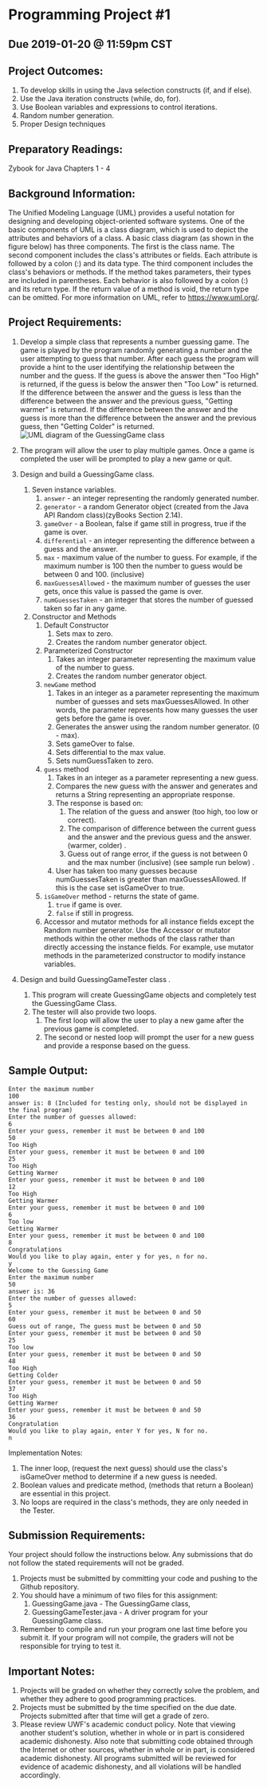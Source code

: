 # Programming Project #1
## Due 2019-01-20 @ 11:59pm CST

## Project Outcomes:
1. To develop skills in using the Java selection constructs (if, and if else).
1. Use the Java iteration constructs (while, do, for).
1. Use Boolean variables and expressions to control iterations.
1. Random number generation.
1. Proper Design techniques

## Preparatory Readings:
Zybook for Java Chapters 1 - 4

## Background Information:
The Unified Modeling Language (UML) provides a useful notation for designing and developing object-oriented software systems.
One of the basic components of UML is a class diagram, which is used to depict the attributes and behaviors of a class.
A basic class diagram (as shown in the figure below) has three components.
The first is the class name.
The second component includes the class's attributes or fields.
Each attribute is followed by a colon (:) and its data type.
The third component includes the class's behaviors or methods.
If the method takes parameters, their types are included in parentheses.
Each behavior is also followed by a colon (:) and its return type.
If the return value of a method is void, the return type can be omitted.
For more information on UML, refer to https://www.uml.org/. 

## Project Requirements:
1.  Develop a simple class that represents a number guessing game.
The game is played by the program randomly generating a number and the user attempting to guess that number.
After each guess the program will provide a hint to the user identifying the relationship between the number and the guess.
If the guess is above the answer then "Too High" is returned, if the guess is below the answer then "Too Low" is returned.
If the difference between the answer and the guess is less than the difference between the answer and the previous guess, "Getting warmer" is returned.
If the difference between the answer and the guess is more than the difference between the answer and the previous guess, then "Getting Colder" is returned.\
![UML diagram of the GuessingGame class](http://www.plantuml.com/plantuml/png/NOv1RiCW44Ntd6AMjgfUW9Mxyh9IsmjCozX2XK5Ym8uKvUvXR2kHi_oFn_m_IC5SQWpcBw08Z9L4FCyZHW9pDU-0B2jbiE2vj3WJKyQIb7mXknH1QTC_bqtxJIaGibBdfuaoSV4OzWDA8rvEOQia-GWXhUGUHLpZyVA3_yHMwTjfNzU_0EYQr4EZJAk2BLjOadSDpghkYeNlajilTRsCn_gkV-utDpCGknh37G00)

1. The program will allow the user to play multiple games.
Once a game is completed the user will be prompted to play a new game or quit. 
1. Design and build a GuessingGame class. 
	1. Seven instance variables. 
		1. `answer` - an integer representing the randomly generated number. 
		1. `generator` - a random Generator object (created from the Java API Random class)(zyBooks Section 2.14).
		1. `gameOver` - a Boolean, false if game still in progress, true if the game is over. 
		1. `differential` - an integer representing the difference between a guess and the answer. 
		1. `max` - maximum value of the number to guess.  For example, if the maximum number is 100 then the number to guess would be between 0 and 100. (inclusive) 
		1. `maxGuessesAllowed` - the maximum number of guesses the user gets, once this value is passed the game is over. 
		1. `numGuessesTaken` - an integer that stores the number of guessed taken so far in any game. 
	1. Constructor and Methods 
		1. Default Constructor
			1. Sets max to zero.
			1. Creates the random number generator object.
		1. Parameterized Constructor
			1. Takes an integer parameter representing the maximum value of the number to guess. 
			1. Creates the random number generator object. 
		1. `newGame` method 
			1. Takes in an integer as a parameter representing the maximum number of guesses and sets maxGuessesAllowed.
			In other words, the parameter represents how many guesses the user gets before the game is over.
			1. Generates the answer using the random number generator. (0 - max). 
			1. Sets gameOver to false. 
			1. Sets differential to the max value. 
			1. Sets numGuessTaken to zero. 
		1. `guess` method 
			1. Takes in an integer as a parameter representing a new guess. 
			1. Compares the new guess with the answer and generates and returns a String representing an appropriate response. 
			1. The response is based on:
				1. The relation of the guess and answer (too high, too low or correct). 
				1. The comparison of difference between the current guess and the answer and the previous guess and the answer. (warmer, colder) .
				1. Guess out of range error, if the guess is not between 0 and the max number (inclusive) (see sample run below) .
			1. User has taken too many guesses because numGuessesTaken is greater than maxGuessesAllowed. If this is the case set isGameOver to true. 
		1. `isGameOver` method - returns the state of game.
			1. `true` if game is over.
			1. `false` if still in progress. 
		1. Accessor and mutator methods for all instance fields except the Random number generator.
		Use the Accessor or mutator methods within the other methods of the class rather than directly accessing the instance fields.
		For example, use mutator methods in the parameterized constructor to modify instance variables. 

1. Design and build GuessingGameTester class .
	1. This program will create GuessingGame objects and completely test the GuessingGame Class. 
	1. The tester will also provide two loops. 
		1. The first loop will allow the user to play a new game after the previous game is completed. 
		1. The second or nested loop will prompt the user for a new guess and provide a response based on the guess. 

## Sample Output:
```Welcome to the Guessing Game
Enter the maximum number
100
answer is: 8 (Included for testing only, should not be displayed in the final program)
Enter the number of guesses allowed:
6
Enter your guess, remember it must be between 0 and 100
50
Too High
Enter your guess, remember it must be between 0 and 100
25
Too High
Getting Warmer
Enter your guess, remember it must be between 0 and 100
12
Too High
Getting Warmer
Enter your guess, remember it must be between 0 and 100
6
Too low
Getting Warmer
Enter your guess, remember it must be between 0 and 100
8
Congratulations
Would you like to play again, enter y for yes, n for no.
y
Welcome to the Guessing Game
Enter the maximum number
50
answer is: 36
Enter the number of guesses allowed:
5
Enter your guess, remember it must be between 0 and 50
60
Guess out of range, The guess must be between 0 and 50
Enter your guess, remember it must be between 0 and 50
25
Too low
Enter your guess, remember it must be between 0 and 50
48
Too High
Getting Colder
Enter your guess, remember it must be between 0 and 50
37
Too High
Getting Warmer
Enter your guess, remember it must be between 0 and 50
36
Congratulation
Would you like to play again, enter Y for yes, N for no.
n 
```

Implementation Notes:
1. The inner loop, (request the next guess) should use the class's isGameOver method to determine if a new guess is needed. 
1. Boolean values and predicate method, (methods that return a Boolean) are essential in this project. 
1. No loops are required in the class's methods, they are only needed in the Tester. 

## Submission Requirements:
Your project should follow the instructions below. Any submissions that do not follow the stated requirements will not be graded. 
1. Projects must be submitted by committing your code and pushing to the Github repository.
1. You should have a minimum of two files for this assignment: 
	1. GuessingGame.java - The GuessingGame class, 
	1. GuessingGameTester.java - A driver program for your GuessingGame class. 
1. Remember to compile and run your program one last time before you submit it.
If your program will not compile, the graders will not be responsible for trying to test it. 

## Important Notes:
1. Projects will be graded on whether they correctly solve the problem, and whether they adhere to good programming practices.
1. Projects must be submitted by the time specified on the due date.
Projects submitted after that time will get a grade of zero. 
1. Please review UWF's academic conduct policy.
Note that viewing another student's solution, whether in whole or in part is considered academic dishonesty.
Also note that submitting code obtained through the Internet or other sources, whether in whole or in part, is considered academic dishonesty.
All programs submitted will be reviewed for evidence of academic dishonesty, and all violations will be handled accordingly.